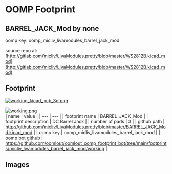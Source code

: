 # OOMP Footprint  
## BARREL_JACK_Mod  by none  
  
oomp key: oomp_micliv_livamodules_barrel_jack_mod  
  
source repo at: [http://gitlab.com/micliv/LivaModules.pretty/blob/master/WS2812B.kicad_mod](http://gitlab.com/micliv/LivaModules.pretty/blob/master/WS2812B.kicad_mod)  
## Footprint  
  
[![working_kicad_pcb_3d.png](working_kicad_pcb_3d_600.png)](working_kicad_pcb_3d.png)  
  
[![working.png](working_600.png)](working.png)  
| name | value | 
| --- | --- | 
| footprint name | BARREL_JACK_Mod | 
| footprint description | DC Barrel Jack | 
| number of pads | 3 | 
| github path | http://github.com/micliv/LivaModules.pretty/blob/master/BARREL_JACK_Mod.kicad_mod | 
| oomp key | oomp_micliv_livamodules_barrel_jack_mod | 
| oomp bot github | https://github.com/oomlout/oomlout_oomp_footprint_bot/tree/main/footprints/micliv_livamodules_barrel_jack_mod/working | 
## Images  
